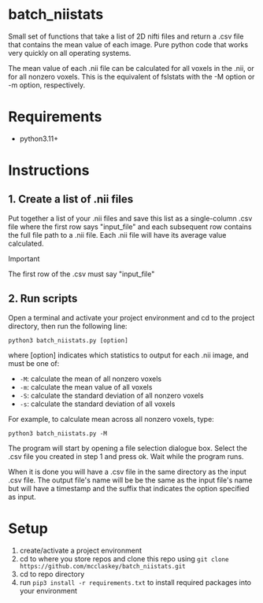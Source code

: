 # batch_niistats
Small set of functions that take a list of 2D nifti files and return a .csv file that contains the mean value of each image. Pure python code that works very quickly on all operating systems.

The mean value of each .nii file can be calculated for all voxels in the .nii, or for all nonzero voxels. This is the equivalent of fslstats with the -M option or -m option, respectively.

# Requirements
* python3.11+

# Instructions

## 1. Create a list of .nii files
Put together a list of your .nii files and save this list as a single-column .csv file where the first row says "input_file" and each subsequent row contains the full file path to a .nii file. Each .nii file will have its average value calculated.

> [!IMPORTANT]
> The first row of the .csv must say "input_file"

## 2. Run scripts 

Open a terminal and activate your project environment and cd to the project directory, then run the following line:
```
python3 batch_niistats.py [option]
```
where [option] indicates which statistics to output for each .nii image, and must be one of: 
- `-M`: calculate the mean of all nonzero voxels
- `-m`: calculate the mean value of all voxels
- `-S`: calculate the standard deviation of all nonzero voxels
- `-s`: calculate the standard deviation of all voxels

For example, to calculate mean across all nonzero voxels, type:

```
python3 batch_niistats.py -M
```

The program will start by opening a file selection dialogue box. Select the .csv file you created in step 1 and press ok. Wait while the program runs.

When it is done you will have a .csv file in the same directory as the input .csv file. The output file's name will be be the same as the input file's name but will have a timestamp and the suffix that indicates the option specified as input. 

# Setup 
1. create/activate a project environment
2. cd to where you store repos and clone this repo using `git clone https://github.com/mcclaskey/batch_niistats.git`
3. cd to repo directory
4. run `pip3 install -r requirements.txt` to install required packages into your environment
